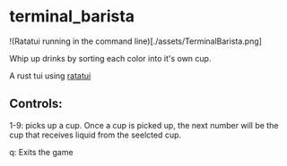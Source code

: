 # terminal_barista

!(Ratatui running in the command line)[./assets/TerminalBarista.png]

Whip up drinks by sorting each color into it's own cup.

A rust tui using [ratatui](https://ratatui.rs/)

## Controls:

1-9: picks up a cup. Once a cup is picked up, the next number will be the cup that receives liquid from the seelcted cup.

q: Exits the game
